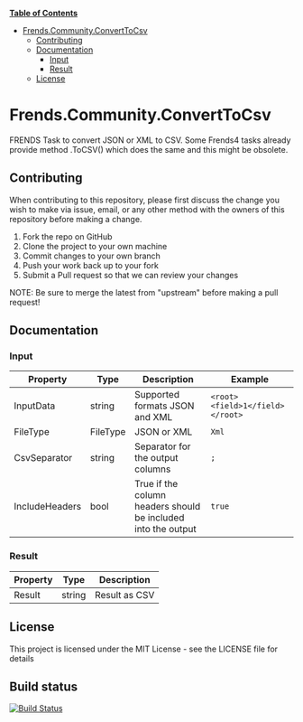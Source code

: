 **[Table of Contents](http://tableofcontent.eu)**
- [Frends.Community.ConvertToCsv](#frendscommunityconverttocsv)
  - [Contributing](#contributing)
  - [Documentation](#documentation)
    - [Input](#input)
    - [Result](#result)
  - [License](#license)


# Frends.Community.ConvertToCsv
FRENDS Task to convert JSON or XML to CSV. Some Frends4 tasks already provide method .ToCSV() which does the same and this might be obsolete. 

## Contributing
When contributing to this repository, please first discuss the change you wish to make via issue, email, or any other method with the owners of this repository before making a change.

1. Fork the repo on GitHub
2. Clone the project to your own machine
3. Commit changes to your own branch
4. Push your work back up to your fork
5. Submit a Pull request so that we can review your changes

NOTE: Be sure to merge the latest from "upstream" before making a pull request!

## Documentation

### Input

| Property				|  Type   | Description								| Example                     |
|-----------------------|---------|-----------------------------------------|-----------------------------|
| InputData				| string	| Supported formats JSON and XML | `<root><field>1</field></root>` |
| FileType			| FileType	| JSON or XML	| `Xml` |
| CsvSeparator			| string	| Separator for the output columns	| `;` |
| IncludeHeaders		| bool	| True if the column headers should be included into the output	| `true` |

### Result

| Property      | Type     | Description                      |
|---------------|----------|----------------------------------|
| Result        | string   | Result as CSV	|

## License

This project is licensed under the MIT License - see the LICENSE file for details

## Build status

[![Build Status](https://markotest1.visualstudio.com/_apis/public/build/definitions/fbea2f70-95e3-49bb-9938-508d2d5cf554/1/badge)](https://markotest1.visualstudio.com/MyFirstProject/_build/index?definitionId=1)
